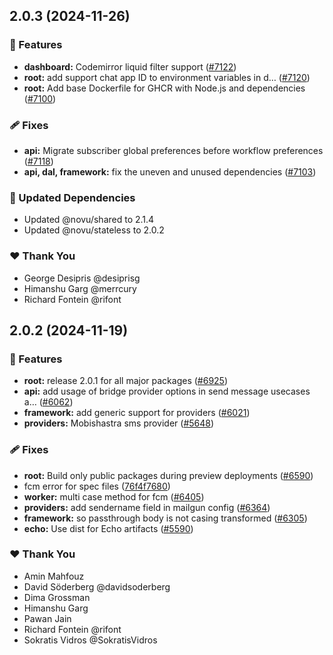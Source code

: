## 2.0.3 (2024-11-26)

### 🚀 Features

- **dashboard:** Codemirror liquid filter support ([#7122](https://github.com/novuhq/novu/pull/7122))
- **root:** add support chat app ID to environment variables in d… ([#7120](https://github.com/novuhq/novu/pull/7120))
- **root:** Add base Dockerfile for GHCR with Node.js and dependencies ([#7100](https://github.com/novuhq/novu/pull/7100))

### 🩹 Fixes

- **api:** Migrate subscriber global preferences before workflow preferences ([#7118](https://github.com/novuhq/novu/pull/7118))
- **api, dal, framework:** fix the uneven and unused dependencies ([#7103](https://github.com/novuhq/novu/pull/7103))

### 🧱 Updated Dependencies

- Updated @novu/shared to 2.1.4
- Updated @novu/stateless to 2.0.2

### ❤️  Thank You

- George Desipris @desiprisg
- Himanshu Garg @merrcury
- Richard Fontein @rifont

## 2.0.2 (2024-11-19)

### 🚀 Features

- **root:** release 2.0.1 for all major packages ([#6925](https://github.com/novuhq/novu/pull/6925))
- **api:** add usage of bridge provider options in send message usecases a… ([#6062](https://github.com/novuhq/novu/pull/6062))
- **framework:** add generic support for providers ([#6021](https://github.com/novuhq/novu/pull/6021))
- **providers:** Mobishastra sms provider ([#5648](https://github.com/novuhq/novu/pull/5648))

### 🩹 Fixes

- **root:** Build only public packages during preview deployments ([#6590](https://github.com/novuhq/novu/pull/6590))
- fcm error for spec files ([76f4f7680](https://github.com/novuhq/novu/commit/76f4f7680))
- **worker:** multi case method for fcm ([#6405](https://github.com/novuhq/novu/pull/6405))
- **providers:** add sendername field in mailgun config ([#6364](https://github.com/novuhq/novu/pull/6364))
- **framework:** so passthrough body is not casing transformed ([#6305](https://github.com/novuhq/novu/pull/6305))
- **echo:** Use dist for Echo artifacts ([#5590](https://github.com/novuhq/novu/pull/5590))

### ❤️  Thank You

- Amin Mahfouz
- David Söderberg @davidsoderberg
- Dima Grossman
- Himanshu Garg
- Pawan Jain
- Richard Fontein @rifont
- Sokratis Vidros @SokratisVidros